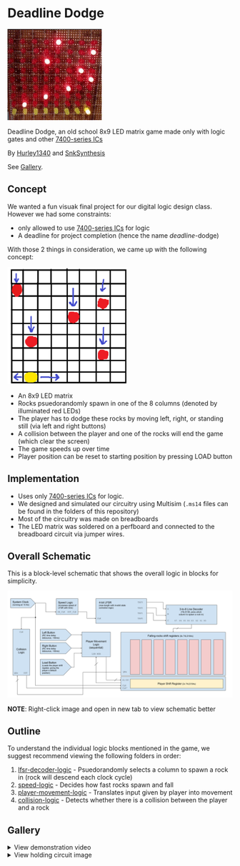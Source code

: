 # Deadline Dodge
![Matrix GIF](matrix.gif)

Deadline Dodge, an old school 8x9 LED matrix game made only with logic gates and other [7400-series ICs](https://en.wikipedia.org/wiki/List_of_7400-series_integrated_circuits)

By [Hurley1340](https://github.com/Hurley1340) and [SnkSynthesis](https://github.com/SnkSynthesis)

See [Gallery](#gallery).

## Concept

We wanted a fun visuak final project for our digital logic design class. However we had some constraints:
* only allowed to use [7400-series ICs](https://en.wikipedia.org/wiki/List_of_7400-series_integrated_circuits) for logic
* A deadline for project completion (hence the name _deadline_-dodge)

With those 2 things in consideration, we came up with the following concept: 

![Concept Image](concept.png)


* An 8x9 LED matrix
* Rocks psuedorandomly spawn in one of the 8 columns
(denoted by illuminated red LEDs)
* The player has to dodge these rocks by moving left, right, or standing still (via left and right buttons)
* A collision between the player and one of the rocks will end the game (which clear the screen)
* The game speeds up over time
* Player position can be reset to starting position by pressing LOAD button


## Implementation
* Uses only [7400-series ICs](https://en.wikipedia.org/wiki/List_of_7400-series_integrated_circuits) for logic.
* We designed and simulated our circuitry using Multisim (`.ms14` files can be found in the folders of this repository)
* Most of the circuitry was made on breadboards
* The LED matrix was soldered on a perfboard and connected to the breadboard circuit via jumper wires.

## Overall Schematic
This is a block-level schematic that shows the overall logic in blocks for simplicity.

![Overall Schematic](https://raw.githubusercontent.com/SnkSynthesis/deadline-dodge/refs/heads/main/overall_schematic.png)

**NOTE**: Right-click image and open in new tab to view schematic better

## Outline
To understand the individual logic blocks mentioned in the game, we suggest recommend viewing the following folders in order:
1. [lfsr-decoder-logic](./lfsr-decoder-logic) - Psuedorandomly selects a column to spawn a rock in (rock will descend each clock cycle) 
2. [speed-logic](./speed-logic) - Decides how fast rocks spawn and fall
3. [player-movement-logic](./player-movement-logic) - Translates input given by player into movement
4. [collision-logic](./collision-logic) - Detects whether there is a collision between the player and a rock

## Gallery

<details>
<summary>View demonstration video</summary>
<br>
  
**NOTE**: 2 of the 8 columns are not connected due to time constraints we had while filming but those 2 columns are operational

[Demonstration Video](https://drive.google.com/file/d/1kh-cmQssLxfHI6EVnNEhwa_JeeISMlLd/view?usp=sharing)

</details>

<details>

<summary>View holding circuit image</summary>

<img src="holding_circuit.png" width="50%" height="50%">
</details>
